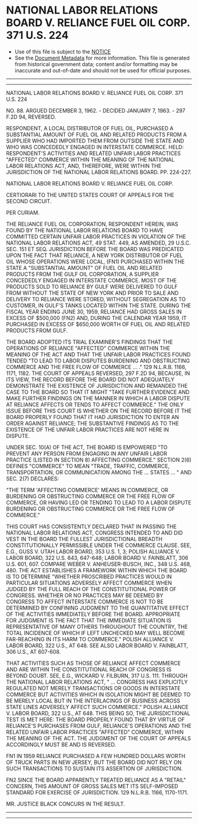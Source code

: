 ---
---

# NATIONAL LABOR RELATIONS BOARD V. RELIANCE FUEL OIL CORP. 371 U.S. 224

* Use of this file is subject to the [NOTICE](https://github.com/publicdocs/notice/blob/master/NOTICE)
* See the [Document Metadata](../../../) for more information.
  This file is generated from historical government data; content and/or formatting may be inaccurate and out-of-date and should not be used for official purposes.

----------
----------

NATIONAL LABOR RELATIONS BOARD V. RELIANCE FUEL OIL CORP. 371 U.S. 224

NO. 88.  ARGUED DECEMBER 3, 1962.  - DECIDED JANUARY 7, 1963.  - 297 F.2D 94, REVERSED.

RESPONDENT, A LOCAL DISTRIBUTOR OF FUEL OIL, PURCHASED A SUBSTANTIAL AMOUNT OF FUEL OIL AND RELATED PRODUCTS FROM A SUPPLIER WHO HAD IMPORTED THEM FROM OUTSIDE THE STATE AND WHO WAS CONCEDEDLY ENGAGED IN INTERSTATE COMMERCE.  HELD:  RESPONDENT'S ACTIVITIES AND RELATED UNFAIR LABOR PRACTICES "AFFECTED" COMMERCE WITHIN THE MEANING OF THE NATIONAL LABOR RELATIONS ACT, AND, THEREFORE, WERE WITHIN THE JURISDICTION OF THE NATIONAL LABOR RELATIONS BOARD.  PP. 224-227.

NATIONAL LABOR RELATIONS BOARD V. RELIANCE FUEL OIL CORP.

CERTIORARI TO THE UNITED STATES COURT OF APPEALS FOR THE SECOND CIRCUIT.

PER CURIAM.

THE RELIANCE FUEL OIL CORPORATION, RESPONDENT HEREIN, WAS FOUND BY THE NATIONAL LABOR RELATIONS BOARD TO HAVE COMMITTED CERTAIN UNFAIR LABOR PRACTICES IN VIOLATION OF THE NATIONAL LABOR RELATIONS ACT, 49 STAT. 449, AS AMENDED, 29 U.S.C. SEC. 151 ET SEQ. JURISDICTION BEFORE THE BOARD WAS PREDICATED UPON THE FACT THAT RELIANCE, A NEW YORK DISTRIBUTOR OF FUEL OIL WHOSE OPERATIONS WERE LOCAL, (FN1) PURCHASED WITHIN THE STATE A "SUBSTANTIAL AMOUNT" OF FUEL OIL AND RELATED PRODUCTS FROM THE GULF OIL CORPORATION, A SUPPLIER CONCEDEDLY ENGAGED IN INTERSTATE COMMERCE.  MOST OF THE PRODUCTS SOLD TO RELIANCE BY GULF WERE DELIVERED TO GULF FROM WITHOUT THE STATE OF NEW YORK AND PRIOR TO SALE AND DELIVERY TO RELIANCE WERE STORED, WITHOUT SEGREGATION AS TO CUSTOMER, IN GULF'S TANKS LOCATED WITHIN THE STATE.  DURING THE FISCAL YEAR ENDING JUNE 30, 1959, RELIANCE HAD GROSS SALES IN EXCESS OF $500,000 (FN2) AND, DURING THE CALENDAR YEAR 1959, IT PURCHASED IN EXCESS OF $650,000 WORTH OF FUEL OIL AND RELATED PRODUCTS FROM GULF.

THE BOARD ADOPTED ITS TRIAL EXAMINER'S FINDINGS THAT THE OPERATIONS OF RELIANCE "AFFECTED" COMMERCE WITHIN THE MEANING OF THE ACT AND THAT THE UNFAIR LABOR PRACTICES FOUND TENDED "TO LEAD TO LABOR DISPUTES BURDENING AND OBSTRUCTING COMMERCE AND THE FREE FLOW OF COMMERCE  ... ."  129 N.L.R.B. 1166, 1171, 1182.  THE COURT OF APPEALS REVERSED, 297 F.2D 94, BECAUSE, IN ITS VIEW, THE RECORD BEFORE THE BOARD DID NOT ADEQUATELY DEMONSTRATE THE EXISTENCE OF JURISDICTION AND REMANDED THE CASE TO THE BOARD SO THAT IT MIGHT "TAKE FURTHER EVIDENCE AND MAKE FURTHER FINDINGS ON THE MANNER IN WHICH A LABOR DISPUTE AT RELIANCE AFFECTS OR TENDS TO AFFECT COMMERCE."  THE ONLY ISSUE BEFORE THIS COURT IS WHETHER ON THE RECORD BEFORE IT THE BOARD PROPERLY FOUND THAT IT HAD JURISDICTION TO ENTER AN ORDER AGAINST RELIANCE; THE SUBSTANTIVE FINDINGS AS TO THE EXISTENCE OF THE UNFAIR LABOR PRACTICES ARE NOT HERE IN DISPUTE.

UNDER SEC. 10(A) OF THE ACT, THE BOARD IS EMPOWERED "TO PREVENT ANY PERSON FROM ENGAGING IN ANY UNFAIR LABOR PRACTICE (LISTED IN SECTION 8) AFFECTING COMMERCE."  SECTION 2(6) DEFINES "COMMERCE" TO MEAN "TRADE, TRAFFIC, COMMERCE, TRANSPORTATION, OR COMMUNICATION AMONG THE  ... STATES  ...  " AND SEC. 2(7) DECLARES:

"THE TERM 'AFFECTING COMMERCE' MEANS IN COMMERCE, OR BURDENING OR OBSTRUCTING COMMERCE OR THE FREE FLOW OF COMMERCE, OR HAVING LED OR TENDING TO LEAD TO A LABOR DISPUTE BURDENING OR OBSTRUCTING COMMERCE OR THE FREE FLOW OF COMMERCE."

THIS COURT HAS CONSISTENTLY DECLARED THAT IN PASSING THE NATIONAL LABOR RELATIONS ACT, CONGRESS INTENDED TO AND DID VEST IN THE BOARD THE FULLEST JURISDICTIONAL BREADTH CONSTITUTIONALLY PERMISSIBLE UNDER THE COMMERCE CLAUSE.  SEE, E.G., GUSS V. UTAH LABOR BOARD, 353 U.S. 1, 3; POLISH ALLIANCE V. LABOR BOARD, 322 U.S. 643, 647-648; LABOR BOARD V. FAINBLATT, 306 U.S. 601, 607.  COMPARE WEBER V. ANHEUSER-BUSCH, INC., 348 U.S. 468, 480.  THE ACT ESTABLISHES A FRAMEWORK WITHIN WHICH THE BOARD IS TO DETERMINE "WHETHER PROSCRIBED PRACTICES WOULD IN PARTICULAR SITUATIONS ADVERSELY AFFECT COMMERCE WHEN JUDGED BY THE FULL REACH OF THE CONSTITUTIONAL POWER OF CONGRESS.  WHETHER OR NO PRACTICES MAY BE DEEMED BY CONGRESS TO AFFECT INTERSTATE COMMERCE IS NOT TO BE DETERMINED BY CONFINING JUDGMENT TO THE QUANTITATIVE EFFECT OF THE ACTIVITIES IMMEDIATELY BEFORE THE BOARD.  APPROPRIATE FOR JUDGMENT IS THE FACT THAT THE IMMEDIATE SITUATION IS REPRESENTATIVE OF MANY OTHERS THROUGHOUT THE COUNTRY, THE TOTAL INCIDENCE OF WHICH IF LEFT UNCHECKED MAY WELL BECOME FAR-REACHING IN ITS HARM TO COMMERCE."  POLISH ALLIANCE V. LABOR BOARD, 322 U.S., AT 648.  SEE ALSO LABOR BOARD V. FAINBLATT, 306 U.S., AT 607-608.

THAT ACTIVITIES SUCH AS THOSE OF RELIANCE AFFECT COMMERCE AND ARE WITHIN THE CONSTITUTIONAL REACH OF CONGRESS IS BEYOND DOUBT.  SEE, E.G., WICKARD V. FILBURN, 317 U.S. 111.  THROUGH THE NATIONAL LABOR RELATIONS ACT, "  ...  CONGRESS HAS EXPLICITLY REGULATED NOT MERELY TRANSACTIONS OR GOODS IN INTERSTATE COMMERCE BUT ACTIVITIES WHICH IN ISOLATION MIGHT BE DEEMED TO BE MERELY LOCAL BUT IN THE INTERLACINGS OF BUSINESS ACROSS STATE LINES ADVERSELY AFFECT SUCH COMMERCE."  POLISH ALLIANCE V. LABOR BOARD, 322 U.S., AT 648.  THIS BEING SO, THE JURISDICTIONAL TEST IS MET HERE:  THE BOARD PROPERLY FOUND THAT BY VIRTUE OF RELIANCE'S PURCHASES FROM GULF, RELIANCE'S OPERATIONS AND THE RELATED UNFAIR LABOR PRACTICES "AFFECTED" COMMERCE, WITHIN THE MEANING OF THE ACT.  THE JUDGMENT OF THE COURT OF APPEALS ACCORDINGLY MUST BE AND IS REVERSED.

FN1  IN 1959 RELIANCE PURCHASED A FEW HUNDRED DOLLARS WORTH OF TRUCK PARTS IN NEW JERSEY, BUT THE BOARD DID NOT RELY ON SUCH TRANSACTIONS TO SUSTAIN ITS ASSERTION OF JURISDICTION.

FN2  SINCE THE BOARD APPARENTLY TREATED RELIANCE AS A "RETAIL" CONCERN, THIS AMOUNT OF GROSS SALES MET ITS SELF-IMPOSED STANDARD FOR EXERCISE OF JURISDICTION.  129 N.L.R.B. 1166, 1170-1171.

MR. JUSTICE BLACK CONCURS IN THE RESULT.


----------
----------

